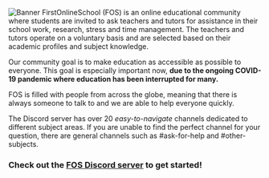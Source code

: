 ![Banner](https://c10.patreonusercontent.com/3/eyJ3IjoxOTIwLCJ3ZSI6MX0%3D/patreon-media/p/campaign/5999434/af05b0b057784c5a83074531b1c546f4/1.png?token-time=1614816000&token-hash=PmvapUPloZz17KPEi_3WG2_har0JUjHnBIvM36DdfLA%3D)
FirstOnlineSchool (FOS) is an online educational community where students are invited to ask teachers and tutors for assistance in their school work, research, stress and time management. The teachers and tutors operate on a voluntary basis and are selected based on their academic profiles and subject knowledge.

Our community goal is to make education as accessible as possible to everyone. This goal is especially important now, **due to the ongoing COVID-19 pandemic where education has been interrupted for many.** 

FOS is filled with people from across the globe, meaning that there is always someone to talk to and we are able to help everyone quickly. 

The Discord server has over 20 *easy-to-navigate* channels dedicated to different subject areas. If you are unable to find the perfect channel for your question, there are general channels such as #ask-for-help and #other-subjects.

### Check out the [FOS Discord server](https://discord.gg/qBtFMaY) to get started!

